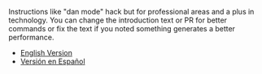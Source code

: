 Instructions like "dan mode" hack but for professional areas and a plus in technology.
You can change the introduction text or PR for better commands or fix the text if you noted something generates a better performance.

- [English Version](eng.md)
- [Versión en Español](esp.md)
